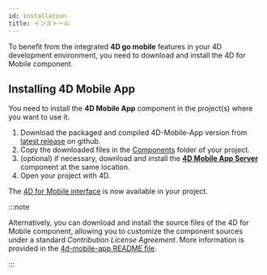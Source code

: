 ```yaml
---
id: installation
title: インストール
---
```




To benefit from the integrated **4D go mobile** features in your 4D development environment, you need to download and install the 4D for Mobile component.


## Installing 4D Mobile App

You need to install the **4D Mobile App** component in the project(s) where you want to use it.

1. Download the packaged and compiled 4D-Mobile-App version from [latest release](https://github.com/4d/4D-Mobile-App/releases/latest) on github.
2. Copy the downloaded files in the [Components](https://developer.4d.com/docs/Project/architecture#components) folder of your project.
3. (optional) if necessary, download and install the [**4D Mobile App Server**](https://github.com/4d/4D-Mobile-App-Server#4d-mobile-app-server) component at the same location.
3. Open your project with 4D.

The [4D for Mobile interface](../project-definition/overview.md) is now available in your project.

:::note

Alternatively, you can download and install the source files of the 4D for Mobile component, allowing you to customize the component sources under a standard *Contribution License Agreement*. More information is provided in the [4d-mobile-app README file](https://github.com/4d/4D-Mobile-App#4d-mobile-app).

:::
